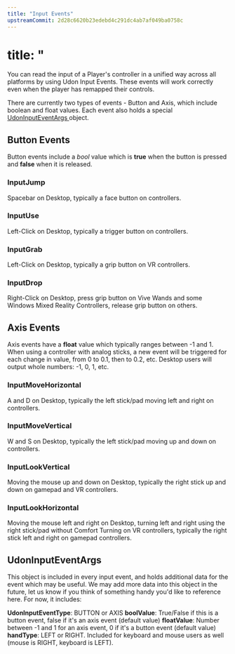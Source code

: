 ```yaml
---
title: "Input Events"
upstreamCommit: 2d28c6620b23edebd4c291dc4ab7af049ba0758c
---
```


# title: "

You can read the input of a Player's controller in a unified way across all platforms by using Udon Input Events. These events will work correctly even when the player has remapped their controls. 

There are currently two types of events - Button and Axis, which include boolean and float values. Each event also holds a special [UdonInputEventArgs ](/creators.vrchat.com/worlds/udon/input-events#UdonInputEventArgs) object.
## Button Events
Button events include a *bool* value which is **true** when the button is pressed and **false** when it is released. 

### InputJump
Spacebar on Desktop, typically a face button on controllers.

### InputUse
Left-Click on Desktop, typically a trigger button on controllers.

### InputGrab
Left-Click on Desktop, typically a grip button on VR controllers.

### InputDrop
Right-Click on Desktop, press grip button on Vive Wands and some Windows Mixed Reality Controllers, release grip button on others.

## Axis Events
Axis events have a **float** value which typically ranges between -1 and 1. When using a controller with analog sticks, a new event will be triggered for each change in value, from 0 to 0.1, then to 0.2, etc. Desktop users will output whole numbers: -1, 0, 1, etc.

### InputMoveHorizontal
A and D on Desktop, typically the left stick/pad moving left and right on controllers.

### InputMoveVertical
W and S on Desktop, typically the left stick/pad moving up and down on controllers.

### InputLookVertical
Moving the mouse up and down on Desktop, typically the right stick up and down on gamepad and VR controllers.

### InputLookHorizontal
Moving the mouse left and right on Desktop, turning left and right using the right stick/pad without Comfort Turning on VR controllers, typically the right stick left and right on gamepad controllers.
## UdonInputEventArgs
This object is included in every input event, and holds additional data for the event which may be useful. We may add more data into this object in the future, let us know if you think of something handy you'd like to reference here. For now, it includes:

**UdonInputEventType**: BUTTON or AXIS
**boolValue**: True/False if this is a button event, false if it's an axis event (default value)
**floatValue**: Number between -1 and 1 for an axis event, 0 if it's a button event (default value)
**handType**: LEFT or RIGHT. Included for keyboard and mouse users as well (mouse is RIGHT, keyboard is LEFT).